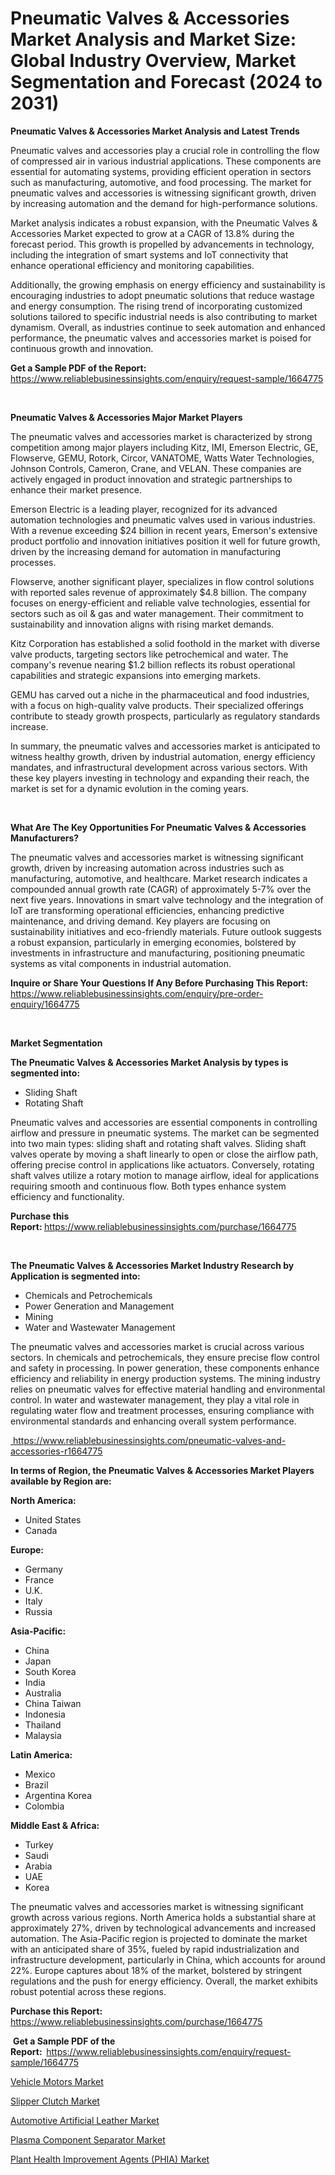 <p><h1>Pneumatic Valves & Accessories Market Analysis and Market Size: Global Industry Overview, Market Segmentation and Forecast (2024 to 2031)</h1></p><p><strong>Pneumatic Valves & Accessories Market Analysis and Latest Trends</strong></p>
<p><p>Pneumatic valves and accessories play a crucial role in controlling the flow of compressed air in various industrial applications. These components are essential for automating systems, providing efficient operation in sectors such as manufacturing, automotive, and food processing. The market for pneumatic valves and accessories is witnessing significant growth, driven by increasing automation and the demand for high-performance solutions.</p><p>Market analysis indicates a robust expansion, with the Pneumatic Valves & Accessories Market expected to grow at a CAGR of 13.8% during the forecast period. This growth is propelled by advancements in technology, including the integration of smart systems and IoT connectivity that enhance operational efficiency and monitoring capabilities. </p><p>Additionally, the growing emphasis on energy efficiency and sustainability is encouraging industries to adopt pneumatic solutions that reduce wastage and energy consumption. The rising trend of incorporating customized solutions tailored to specific industrial needs is also contributing to market dynamism. Overall, as industries continue to seek automation and enhanced performance, the pneumatic valves and accessories market is poised for continuous growth and innovation.</p></p>
<p><strong>Get a Sample PDF of the Report:&nbsp;</strong> <a href="https://www.reliablebusinessinsights.com/enquiry/request-sample/1664775?utm_campaign=96&utm_medium=2&utm_source=Github&utm_content=ia&utm_term=09122024&utm_id=pneumatic-valves-accessories">https://www.reliablebusinessinsights.com/enquiry/request-sample/1664775</a></p>
<p>&nbsp;</p>
<p><strong>Pneumatic Valves & Accessories Major Market Players</strong></p>
<p><p>The pneumatic valves and accessories market is characterized by strong competition among major players including Kitz, IMI, Emerson Electric, GE, Flowserve, GEMU, Rotork, Circor, VANATOME, Watts Water Technologies, Johnson Controls, Cameron, Crane, and VELAN. These companies are actively engaged in product innovation and strategic partnerships to enhance their market presence.</p><p>Emerson Electric is a leading player, recognized for its advanced automation technologies and pneumatic valves used in various industries. With a revenue exceeding $24 billion in recent years, Emerson's extensive product portfolio and innovation initiatives position it well for future growth, driven by the increasing demand for automation in manufacturing processes.</p><p>Flowserve, another significant player, specializes in flow control solutions with reported sales revenue of approximately $4.8 billion. The company focuses on energy-efficient and reliable valve technologies, essential for sectors such as oil & gas and water management. Their commitment to sustainability and innovation aligns with rising market demands.</p><p>Kitz Corporation has established a solid foothold in the market with diverse valve products, targeting sectors like petrochemical and water. The company's revenue nearing $1.2 billion reflects its robust operational capabilities and strategic expansions into emerging markets.</p><p>GEMU has carved out a niche in the pharmaceutical and food industries, with a focus on high-quality valve products. Their specialized offerings contribute to steady growth prospects, particularly as regulatory standards increase.</p><p>In summary, the pneumatic valves and accessories market is anticipated to witness healthy growth, driven by industrial automation, energy efficiency mandates, and infrastructural development across various sectors. With these key players investing in technology and expanding their reach, the market is set for a dynamic evolution in the coming years.</p></p>
<p>&nbsp;</p>
<p><strong>What Are The Key Opportunities For Pneumatic Valves & Accessories Manufacturers?</strong></p>
<p><p>The pneumatic valves and accessories market is witnessing significant growth, driven by increasing automation across industries such as manufacturing, automotive, and healthcare. Market research indicates a compounded annual growth rate (CAGR) of approximately 5-7% over the next five years. Innovations in smart valve technology and the integration of IoT are transforming operational efficiencies, enhancing predictive maintenance, and driving demand. Key players are focusing on sustainability initiatives and eco-friendly materials. Future outlook suggests a robust expansion, particularly in emerging economies, bolstered by investments in infrastructure and manufacturing, positioning pneumatic systems as vital components in industrial automation.</p></p>
<p><strong>Inquire or Share Your Questions If Any Before Purchasing This Report:</strong> <a href="https://www.reliablebusinessinsights.com/enquiry/pre-order-enquiry/1664775?utm_campaign=96&utm_medium=2&utm_source=Github&utm_content=ia&utm_term=09122024&utm_id=pneumatic-valves-accessories">https://www.reliablebusinessinsights.com/enquiry/pre-order-enquiry/1664775</a></p>
<p>&nbsp;</p>
<p><strong>Market Segmentation</strong></p>
<p><strong>The Pneumatic Valves & Accessories Market Analysis by types is segmented into:</strong></p>
<p><ul><li>Sliding Shaft</li><li>Rotating Shaft</li></ul></p>
<p><p>Pneumatic valves and accessories are essential components in controlling airflow and pressure in pneumatic systems. The market can be segmented into two main types: sliding shaft and rotating shaft valves. Sliding shaft valves operate by moving a shaft linearly to open or close the airflow path, offering precise control in applications like actuators. Conversely, rotating shaft valves utilize a rotary motion to manage airflow, ideal for applications requiring smooth and continuous flow. Both types enhance system efficiency and functionality.</p></p>
<p><strong>Purchase this Report:&nbsp;</strong><a href="https://www.reliablebusinessinsights.com/purchase/1664775?utm_campaign=96&utm_medium=2&utm_source=Github&utm_content=ia&utm_term=09122024&utm_id=pneumatic-valves-accessories">https://www.reliablebusinessinsights.com/purchase/1664775</a></p>
<p>&nbsp;</p>
<p><strong>The Pneumatic Valves & Accessories Market Industry Research by Application is segmented into:</strong></p>
<p><ul><li>Chemicals and Petrochemicals</li><li>Power Generation and Management</li><li>Mining</li><li>Water and Wastewater Management</li></ul></p>
<p><p>The pneumatic valves and accessories market is crucial across various sectors. In chemicals and petrochemicals, they ensure precise flow control and safety in processing. In power generation, these components enhance efficiency and reliability in energy production systems. The mining industry relies on pneumatic valves for effective material handling and environmental control. In water and wastewater management, they play a vital role in regulating water flow and treatment processes, ensuring compliance with environmental standards and enhancing overall system performance.</p></p>
<p><a href="https://www.reliablebusinessinsights.com/pneumatic-valves-and-accessories-r1664775?utm_campaign=96&utm_medium=2&utm_source=Github&utm_content=ia&utm_term=09122024&utm_id=pneumatic-valves-accessories">&nbsp;https://www.reliablebusinessinsights.com/pneumatic-valves-and-accessories-r1664775</a></p>
<p><strong>In terms of Region, the Pneumatic Valves & Accessories Market Players available by Region are:</strong></p>
<p>
    <p> <strong> North America: </strong>
        <ul>
            <li>United States</li>
            <li>Canada</li>
        </ul>
        </p> 
    <p> <strong> Europe: </strong>
        <ul>
            <li>Germany</li>
            <li>France</li>
            <li>U.K.</li>
            <li>Italy</li>
            <li>Russia</li>
        </ul>
        </p> 
    <p> <strong> Asia-Pacific: </strong>
        <ul>
            <li>China</li>
            <li>Japan</li>
            <li>South Korea</li>
            <li>India</li>
            <li>Australia</li>
            <li>China Taiwan</li>
            <li>Indonesia</li>
            <li>Thailand</li>
            <li>Malaysia</li>
        </ul>
        </p> 
    <p> <strong> Latin America: </strong>
        <ul>
            <li>Mexico</li>
            <li>Brazil</li>
            <li>Argentina Korea</li>
            <li>Colombia</li>
        </ul>
        </p> 
    <p> <strong> Middle East & Africa: </strong>
        <ul>
            <li>Turkey</li>
            <li>Saudi</li>
            <li>Arabia</li>
            <li>UAE</li>
            <li>Korea</li>
        </ul>
    </p>
    </p>
<p><p>The pneumatic valves and accessories market is witnessing significant growth across various regions. North America holds a substantial share at approximately 27%, driven by technological advancements and increased automation. The Asia-Pacific region is projected to dominate the market with an anticipated share of 35%, fueled by rapid industrialization and infrastructure development, particularly in China, which accounts for around 22%. Europe captures about 18% of the market, bolstered by stringent regulations and the push for energy efficiency. Overall, the market exhibits robust potential across these regions.</p></p>
<p><strong>Purchase this Report: </strong><a href="https://www.reliablebusinessinsights.com/purchase/1664775?utm_campaign=96&utm_medium=2&utm_source=Github&utm_content=ia&utm_term=09122024&utm_id=pneumatic-valves-accessories">https://www.reliablebusinessinsights.com/purchase/1664775</a></p>
<p>&nbsp;<strong>Get a Sample PDF of the Report:&nbsp;&nbsp;</strong><a href="https://www.reliablebusinessinsights.com/enquiry/request-sample/1664775?utm_campaign=96&utm_medium=2&utm_source=Github&utm_content=ia&utm_term=09122024&utm_id=pneumatic-valves-accessories">https://www.reliablebusinessinsights.com/enquiry/request-sample/1664775</a></p>
<p><strong></strong></p>
<p><p><a href="https://www.linkedin.com/pulse/th-score-market-0ptye?utm_campaign=96&utm_medium=2&utm_source=Github&utm_content=ia&utm_term=09122024&utm_id=pneumatic-valves-accessories">Vehicle Motors Market</a></p><p><a href="https://www.linkedin.com/pulse/th-score-market-0ptye?utm_campaign=96&utm_medium=2&utm_source=Github&utm_content=ia&utm_term=09122024&utm_id=pneumatic-valves-accessories">Slipper Clutch Market</a></p><p><a href="https://www.linkedin.com/pulse/th-score-market-0ptye?utm_campaign=96&utm_medium=2&utm_source=Github&utm_content=ia&utm_term=09122024&utm_id=pneumatic-valves-accessories">Automotive Artificial Leather Market</a></p><p><a href="https://github.com/luisem4tmccuan/Market-Research-Report-List-1/blob/main/plasma-component-separator-market.md?utm_campaign=96&utm_medium=2&utm_source=Github&utm_content=ia&utm_term=09122024&utm_id=pneumatic-valves-accessories">Plasma Component Separator Market</a></p><p><a href="https://github.com/DianaWilson796/Market-Research-Report-List-1/blob/main/plant-health-improvement-agents-phia-market.md?utm_campaign=96&utm_medium=2&utm_source=Github&utm_content=ia&utm_term=09122024&utm_id=pneumatic-valves-accessories">Plant Health Improvement Agents (PHIA) Market</a></p></p>
